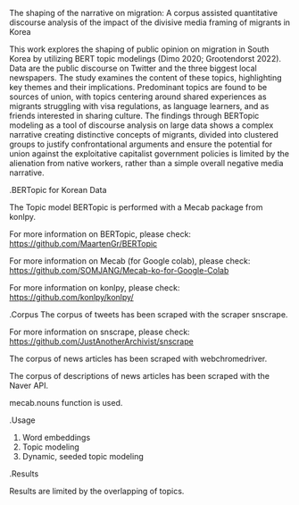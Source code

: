 The shaping of the narrative on migration: A corpus assisted quantitative discourse analysis of the impact of the divisive media framing of migrants in Korea

This work explores the shaping of public opinion on migration in South Korea by utilizing BERT topic modelings (Dimo 2020; Grootendorst 2022). Data are the public discourse on Twitter and the three biggest local newspapers. The study examines the content of these topics, highlighting key themes and their implications. Predominant topics are found to be sources of union, with topics centering around shared experiences as migrants struggling with visa regulations, as language learners, and as friends interested in sharing culture. The findings through BERTopic modeling as a tool of discourse analysis on large data shows a complex narrative creating distinctive concepts of migrants, divided into clustered groups to justify confrontational arguments and ensure the potential for union against the exploitative capitalist government policies is limited by the alienation from native workers, rather than a simple overall negative media narrative.  

.BERTopic for Korean Data

The Topic model BERTopic is performed with a Mecab package from konlpy.

For more information on BERTopic, please check: https://github.com/MaartenGr/BERTopic

For more information on Mecab (for Google colab), please check: https://github.com/SOMJANG/Mecab-ko-for-Google-Colab

For more information on konlpy, please check: https://github.com/konlpy/konlpy/

.Corpus
The corpus of tweets has been scraped with the scraper snscrape.

For more information on snscrape, please check: https://github.com/JustAnotherArchivist/snscrape

The corpus of news articles has been scraped with webchromedriver.

The corpus of descriptions of news articles has been scraped with the Naver API.

mecab.nouns function is used.

.Usage

1) Word embeddings
2) Topic modeling
3) Dynamic, seeded topic modeling

.Results

Results are limited by the overlapping of topics.

